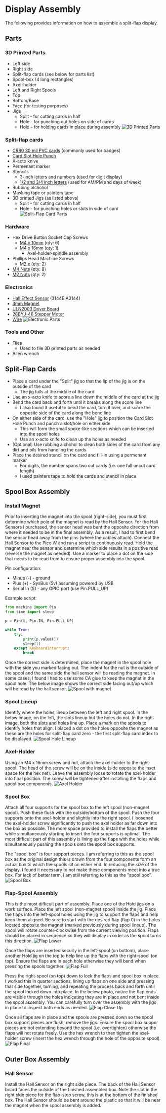 # Display Assembly
The following provides information on how to assemble a split-flap display.

## Parts

### 3D Printed Parts
- Left side
- Right side
- Split-flap cards (see below for parts list)
- Spool-box (4 long rectangles)
- Axel-holder
- Left and Right Spools
- Top
- Bottom/Base
- Face (for testing purposes)
- Jigs
  - Split - for cutting cards in half
  - Hole - for punching out holes on side of cards
  - Hold - for holding cards in place during assembly
![3D Printed Parts](/Media/assembly_3d_parts.jpg)

### Split-flap cards
- [CR80 30 mil PVC cards](https://a.co/d/4AWDuIj) (commonly used for badges)
- [Card Slot Hole Punch](https://a.co/d/3zdMEoE)
- X-acto knive
- Permenant marker
- Stencils
  - [3-inch letters and numbers](https://a.co/d/gLgWajX) (used for digit display)
  - [1/2 and 3/4 inch letters](https://a.co/d/g1cRKLc) (used for AM/PM and days of week)
- Rubbing alchohol
- Masking tape or painters tape
- 3D printed Jigs (as listed above)
  - Split - for cutting cards in half
  - Hole - for punching holes or slots in side of card
![Split-Flap Card Parts](/Media/assembly_flap_parts.jpg)

### Hardware
- Hex Drive Button Socket Cap Screws
  - [M4 x 10mm](https://a.co/d/h3HqGNw) (qty: 6)
  - [M4 x 16mm](https://a.co/d/axGSh9M) (qty: 1)
    - Axel-holder-spindle assembly
- Phillips Head Machine Screws
  - [M2 x ](https://a.co/d/1rp4N2g) (qty: 2)
- [M4 Nuts](https://a.co/d/0MgO0n8) (qty: 8)
- [M2 Nuts](https://a.co/d/1rp4N2g) (qty: 2)

### Electronics
- [Hall Effect Sensor](https://a.co/d/9E8ezPd) (3144E A3144)
- [3mm Magnet](https://a.co/d/gIFRxZn)
- [ULN2003 Driver Board](https://a.co/d/5FAjnlJ)
- [28BYJ-48 Stepper Motor](https://a.co/d/5FAjnlJ)
- [Wire](https://a.co/d/huoj8Pj)
![Electronic Parts](/Media/assembly_electronics.jpg)

### Tools and Other
- Files
  - Used to file 3D printed parts as needed
- Allen wrench

## Split-Flap Cards
- Place a card under the "Split" jig so that the lip of the jig is on the outside of the card
  - The jig falls at the middle of the card
- Use an x-acto knife to score a line down the middle of the card at the jig
- Bend the card back and forth until it breaks along the score line
  - I also found it useful to bend the card, turn it over, and score the opposite side of the card along the bend line
- On either side of the card, use the "Hole" jig to position the Card Slot Hole Punch and punch a slot/hole on either side
  - This will form the small spoke-like sections which can be inserted into the spool holes
  - Use an x-acto knife to clean up the holes as needed
- (Optional) Use rubbing alchohol to clean both sides of the card from any dirt and oils from handling the cards
- Place the desired stencil on the card and fill-in using a permenant marker
  - For digits, the number spans two cut cards (i.e. one full uncut card length)
  - I used painters tape to hold the cards and stencil in place

## Spool Box Assembly

### Install Magnet
Prior to inserting the magnet into the spool (right-side), you must first determine which pole of the magnet is read by the Hall Sensor. For the Hall Sensors I purchased, the sensor head was bent the opposite direction from where it needed to be in the final assembly. As a result, I had to first bend the sensor head away from the pins (where the cables attach). Connect the Hall Sensor to the Pico W and run a script to continuously read. Hold the magnet near the sensor and determine which side results in a positive read (reverse the magnet as needed). Use a marker to place a dot on the side that needs to be read from to ensure proper assembly into the spool.

Pin configuration:
- Minus (-) - ground
- Plus (+) - SysBus (5v) assuming powered by USB
- Serial In (S) - any GPIO port (use Pin.PULL_UP)

Example script:
```python
from machine import Pin
from time import sleep

p = Pin(0, Pin.IN, Pin.PULL_UP)

while True:
    try:
        print(p.value())
        sleep(1)
    except KeyboardInterrupt:
        break
```

Once the correct side is determined, place the magnet in the spool hole with the side you marked facing out. The indent for the nut is the outside of the spool and the same side the hall sensor will be reading the magnet. In some cases, I found I had to use some CA glue to keep the magnet in the spool hole. The below image shows the correct side facing out/up which will be read by the hall sensor.
![Spool with magnet](/Media/assembly_spool_magnet.jpg)

### Spool Lineup
Identify where the holes lineup between the left and right spool. In the below image, on the left, the slots lineup but the holes do not. In the right image, both the slots and holes line up. Place a mark on the spools to identify holes that align. I placed a dot on the holes opposite the magnet as these are the holes for split-flap card zero - the first split-flap card index to be displayed.
![Spool Hole Lineup](/Media/assembly_spool_lineup.jpg)

### Axel-Holder
Using an M4 x 16mm screw and nut, attach the axel-holder to the right-spool. The head of the screw will be on the inside (side opposite the inset space for the hex net). Leave the assembly loose to rotate the axel-holder into final position. The screw will be tightened after installing the flaps and spool box components.
![Axel Holder](/Media/assembly_axel_holder.jpg)

### Spool Box
Attach all four supports for the spool box to the left spool (non-magnet spool). Push these flush with the outside/bottom of the spool. Push the four supports onto the axel-holder and slightly into the right spool. I loosened the axel-holder screw significantly to push the axel holder as far down into the box as possible. The more space provided to install the flaps the better while simultaneously starting to insert the four supports is optimal. The most difficult part of this assembly is lining up the flaps with the holes while simultaneously pushing the spools onto the spool box supports.

The "spool box" is four support pieces. I am referring to this as the spool box as the original design this is drawn from the four components form an actual box to which the spools sit on either end. In reducing the size of the display, I found it necessary to not make these components meet into a true box. For lack of better term, I am still referring to this as the "spool box".
![Spool Box](/Media/assembly_spool_box.jpg)

### Flap-Spool Assembly
This is the most difficult part of assembly. Place one of the Hold jigs on a work surface. Place the left spool (non-magnet spool) inside the jig. Place the flaps into the left-spool holes using the jig to support the flaps and help keep them aligned. Be sure to start with the desired flap (flap 0) in the holes located opposite the magnet (marked previously during spool lineup). The spool will rotate counter-clockwise from the current viewing position. Flaps should be placed in sequence so they will display in order as the spool turns this direction.
![Flap Lower](/Media/assembly_flap_lower.jpg)

Once the flaps are inserted securly in the left-spool (on bottom), place another Hold jig on the top to help line up the flaps with the right-spool (on top). Ensure the flaps are in each hole otherwise they will bend when pressing the spools together.
![Flap Full](/Media/assembly_flap_full.jpg)

Press the right-spool (on top) down to lock the flaps and spool box in place. I worked this in quarter sections, lining up flaps on one side and pressing that side together, turning, and repeating the process back and forth until the spool locked down into place. In the below photo, notice the flap ends are visible through the holes indicating they are in place and not bent inside the spool assembly. You can carefully turn over the assembly with the jigs in place to inspect both ends as needed.
![Flap Close Up](/Media/assembly_flap_closeup.jpg)

Once all flaps are in place and the spools are pressed down so the spool box support pieces are flush, remove the jigs. Ensure the spool box suppor pieces are not extending beyond the spool (i.e. overtighten) otherwise the flaps will not rotate freely. Use the hex wrench to then tighten the axel-holder screw (insert the hex wrench through the hole of the opposite spool).
![Flap Final](/Media/assembly_flap_final.jpg)

## Outer Box Assembly

### Hall Sensor
Install the Hall Sensor on the right side piece. The back of the Hall Sensor board faces the outside of the finished assembled box. Note the slot in the right side piece for the flap-stop screw, this is at the bottom of the finished box. The Hall Sensor should be bent around the plastic so that it will be near the magnet when the spool assembly is added.




